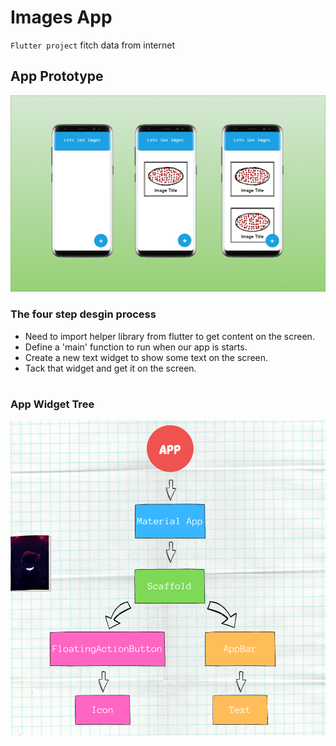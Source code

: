 # Images App

`Flutter project`
fitch data from internet 

## App Prototype 
<img src='Images/AppPrototype.png'>

### The four step desgin process 
* Need to import helper library from flutter to get content on the screen.
* Define a 'main' function to run when our app is starts.
* Create a new text widget to show some text on the screen.
* Tack that widget and get it on the screen.
#

### App Widget Tree
<img src='Images/AppWidgetTree.png'>
